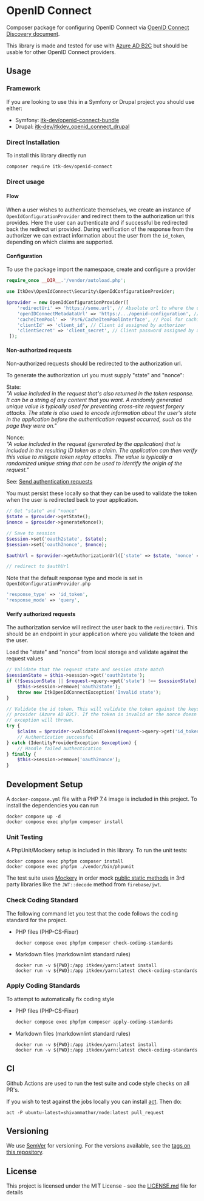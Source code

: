# OpenID Connect

Composer package for configuring OpenID Connect via
[OpenID Connect Discovery document](https://openid.net/specs/openid-connect-discovery-1_0.html).

This library is made and tested for use with [Azure AD B2C](https://docs.microsoft.com/en-us/azure/active-directory-b2c/)
but should be usable for other OpenID Connect providers.

## Usage

### Framework

If you are looking to use this in a Symfony or Drupal project you should use
either:

* Symfony: [itk-dev/openid-connect-bundle](https://github.com/itk-dev/openid-connect-bundle)
* Drupal: [itk-dev/itkdev_openid_connect_drupal](https://github.com/itk-dev/itkdev_openid_connect_drupal)

### Direct Installation

To install this library directly run

```shell
composer require itk-dev/openid-connect
```

### Direct usage

#### Flow

When a user wishes to authenticate themselves, we create an instance of
`OpenIdConfigurationProvider` and redirect them to the authorization url this
provides.
Here the user can authenticate and if successful be redirected back the
redirect uri provided. During verification of the response from the authorizer
we can extract information about the user from the `id_token`, depending on
which claims are supported.

#### Configuration

To use the package import the namespace, create and configure
a provider

```php
require_once __DIR__.'/vendor/autoload.php';

use ItkDev\OpenIdConnect\Security\OpenIdConfigurationProvider;

$provider = new OpenIdConfigurationProvider([
    'redirectUri' => 'https://some.url', // Absolute url to where the user is redirected after a successful login            
    'openIDConnectMetadataUrl' => 'https:/.../openid-configuration', // url to OpenId Discovery document
    'cacheItemPool' => 'Psr6/CacheItemPoolInterface', // Pool for caching above discovery document
    'clientId' => 'client_id', // Client id assigned by authorizer
    'clientSecret' => 'client_secret', // Client password assigned by authorizer
 ]);
 ```

#### Non-authorized requests

Non-authorized requests should be redirected to the authorization url.

To generate the authorization url you must supply "state" and "nonce":

State:  
_"A value included in the request that's also returned in the token response.
It can be a string of any content that you want. A randomly generated unique
value is typically used for preventing cross-site request forgery attacks.
The state is also used to encode information about the user's state in the
application before the authentication request occurred, such as the page they
were on."_

Nonce:  
_"A value included in the request (generated by the application) that is
included in the resulting ID token as a claim. The application can then verify
this value to mitigate token replay attacks. The value is typically a randomized
unique string that can be used to identify the origin of the request."_

See: [Send authentication requests](https://docs.microsoft.com/en-us/azure/active-directory-b2c/openid-connect#send-authentication-requests)

You must persist these locally so that they can be used to validate the token
when the user is redirected back to your application.

```php
// Get "state" and "nonce"
$state = $provider->getState();
$nonce = $provider->generateNonce();

// Save to session
$session->set('oauth2state', $state);
$session->set('oauth2nonce', $nonce);

$authUrl = $provider->getAuthorizationUrl(['state' => $state, 'nonce' => $nonce]);

// redirect to $authUrl
```

Note that the default response type and mode
is set in ```OpenIdConfigurationProvider.php```

```php
'response_type' => 'id_token',
'response_mode' => 'query',
```

#### Verify authorized requests

The authorization service will redirect the user back to the `redirectUri`. This
should be an endpoint in your application where you validate the token and the
user.

Load the "state" and "nonce" from local storage and validate against the request
values

```php
// Validate that the request state and session state match
$sessionState = $this->session->get('oauth2state');
if (!$sessionState || $request->query->get('state') !== $sessionState) {
    $this->session->remove('oauth2state');
    throw new ItkOpenIdConnectException('Invalid state');
}

// Validate the id token. This will validate the token against the keys published by the 
// provider (Azure AD B2C). If the token is invalid or the nonce doesn't match an
// exception will thrown.
try {
    $claims = $provider->validateIdToken($request->query->get('id_token'), $session->get('oauth2nonce'));
    // Authentication successful
} catch (IdentityProviderException $exception) {
    // Handle failed authentication
} finally {
    $this->session->remove('oauth2nonce');
}
```

## Development Setup

A `docker-compose.yml` file with a PHP 7.4 image is included in this project.
To install the dependencies you can run

```shell
docker compose up -d
docker compose exec phpfpm composer install
```

### Unit Testing

A PhpUnit/Mockery setup is included in this library. To run the unit tests:

```shell
docker compose exec phpfpm composer install
docker compose exec phpfpm ./vendor/bin/phpunit
```

The test suite uses [Mockery](https://github.com/mockery/mockery) in order mock
[public static methods](http://docs.mockery.io/en/latest/reference/public_static_properties.html?highlight=static)
in 3rd party libraries like the `JWT::decode` method from `firebase/jwt`.

### Check Coding Standard

The following command let you test that the code follows
the coding standard for the project.

* PHP files (PHP-CS-Fixer)

    ```shell
    docker compose exec phpfpm composer check-coding-standards
    ```

* Markdown files (markdownlint standard rules)
  
    ```shell
    docker run -v ${PWD}:/app itkdev/yarn:latest install
    docker run -v ${PWD}:/app itkdev/yarn:latest check-coding-standards
    ```
  
### Apply Coding Standards

To attempt to automatically fix coding style

* PHP files (PHP-CS-Fixer)

    ```sh
    docker compose exec phpfpm composer apply-coding-standards
    ```

* Markdown files (markdownlint standard rules)

    ```shell
    docker run -v ${PWD}:/app itkdev/yarn:latest install
    docker run -v ${PWD}:/app itkdev/yarn:latest check-coding-standards
    ```
  
## CI

Github Actions are used to run the test suite and code style checks on all PR's.

If you wish to test against the jobs locally you can install [act](https://github.com/nektos/act).
Then do:

```shell
act -P ubuntu-latest=shivammathur/node:latest pull_request
```

## Versioning

We use [SemVer](http://semver.org/) for versioning.
For the versions available, see the
[tags on this repository](https://github.com/itk-dev/openid-connect/tags).

## License

This project is licensed under the MIT License - see the
[LICENSE.md](LICENSE.md) file for details
